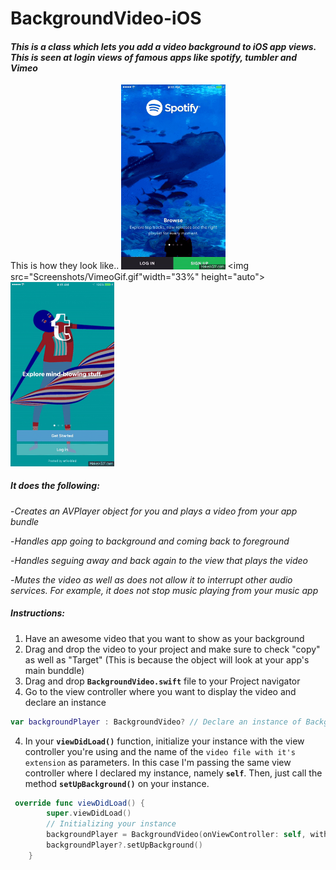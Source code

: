 # BackgroundVideo-iOS
#### *This is a class which lets you add a video background to iOS app views. This is seen at login views of famous apps like spotify, tumbler and Vimeo*

This is how they look like.. 
<img src="Screenshots/SpotifyGif.gif" width="33%" height="auto"> <img src="Screenshots/VimeoGif.gif"width="33%" height="auto"> <img src="Screenshots/TumblerGif.gif" width="33%" height="auto">
##### It does the following: 
-*Creates an AVPlayer object for you and plays a video from your app bundle*

-*Handles app going to background and coming back to foreground*

-*Handles seguing away and back again to the view that plays the video*

-*Mutes the video as well as does not allow it to interrupt other audio services. For example, it does not stop music playing from your music app*

##### Instructions:
1. Have an awesome video that you want to show as your background 
2. Drag and drop the video to your project and make sure to check "copy" as well as "Target" (This is because the object will look at your app's main bunddle)
3. Drag and drop **`BackgroundVideo.swift`** file to your Project navigator  
3. Go to the view controller where you want to display the video and declare an instance
```swift
var backgroundPlayer : BackgroundVideo? // Declare an instance of BackgroundVideo called backgroundPlayer
```
4. In your **`viewDidLoad()`** function, initialize your instance with the view controller you're using and the name of the `video file with it's extension` as parameters. In this case I'm passing the same view controller where I declared my instance, namely **`self`**. Then, just call the method **`setUpBackground()`** on your instance. 
```swift
 override func viewDidLoad() {
        super.viewDidLoad()
        // Initializing your instance 
        backgroundPlayer = BackgroundVideo(onViewController: self, withVideoURL: "test.mp4") // Passing self and video name with extension
        backgroundPlayer?.setUpBackground() 
    }

```
